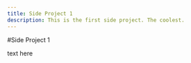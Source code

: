 ```yaml
---
title: Side Project 1
description: This is the first side project. The coolest.
---
```

#Side Project 1

text here